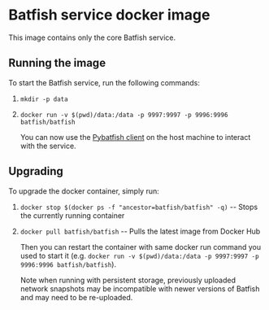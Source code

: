 # Batfish service docker image

This image contains only the core Batfish service.

## Running the image

To start the Batfish service, run the following commands:

1. `mkdir -p data`
2. `docker run -v $(pwd)/data:/data -p 9997:9997 -p 9996:9996 batfish/batfish`

    You can now use the [Pybatfish client](pybf) on the host machine to interact with the service.

## Upgrading

To upgrade the docker container, simply run:

1. `docker stop $(docker ps -f "ancestor=batfish/batfish" -q)` -- Stops the currently running container
2. `docker pull batfish/batfish` -- Pulls the latest image from Docker Hub

    Then you can restart the container with same docker run command you used to start it (e.g. `docker run -v $(pwd)/data:/data -p 9997:9997 -p 9996:9996 batfish/batfish`).

    Note when running with persistent storage, previously uploaded network snapshots may be incompatible with newer versions of Batfish and may need to be re-uploaded.


[pybf]: https://github.com/batfish/pybatfish
